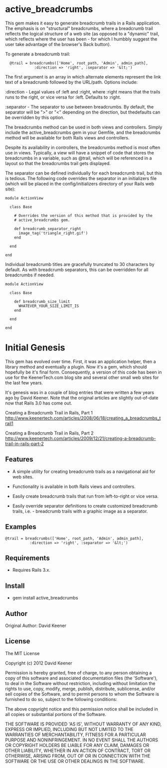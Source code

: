 active_breadcrumbs
==================

This gem makes it easy to generate breadcrumb trails in a Rails application.
The emphasis is on "structural" breadcrumbs, where a breadcrumb trail reflects
the logical structure of a web site (as opposed to a "dynamic" trail, which
reflects where the user has been - for which I humbbly suggest the user take
advantage of the browser's Back button).

To generate a breadcrumb trail:

      @trail = breadcrumbs(['Home', root_path, 'Admin', admin_path],
                 :direction => 'right', :separator => '&lt;')
	      
The first argument is an array in which alternate elements represent the
link text of a breadcrumb followed by the URL/path. Options include:

   :direction - Legal values of :left and :right, where :right means that the
                trails runs to the right, or vice versa for :left. Defaults
                to :right.

   :separator - The separator to use between breadcrumbs. By default, the
                separator will be "&gt;" or "&lt;" depending on the direction,
                but thedefaults can be overridden by this option.

The breadcrumbs method can be used in both views and controllers. Simply
include the active_breadcrumbs gem in your Gemfile, and the breadcrumbs
method will be available for both Rails views and controllers.

Despite its availability in controllers, the breadcrumbs method is most often
use in views. Typically, a view will have a snippet of code that stores the
breadcrumbs in a variable, such as @trail, which will be referenced in a
layout so that the breadcrumbs trail gets displayed.

The separator can be defined individually for each breadcrumb trail, but this
is tedious. The following code overrides the separator in an initializers
file (which will be placed in the config/initializers directory of your Rails
web site):

    module ActionView

      class Base

        # Overrides the version of this method that is provided by the
        # active_breadcrumbs gem.
 
        def breadcrumb_separator_right
          image_tag('triangle_right.gif')
        end

      end

    end

Individual breadcrumb titles are gracefully truncated to 30 characters by
default. As with breadcrumb separators, this can be overridden for all
breadcrumbs if needed.

    module ActionView

      class Base

        def breadcrumb_size_limit
          WHATEVER_YOUR_SIZE_LIMIT_IS
        end

      end

    end

Initial Genesis
===============

This gem has evolved over time. First, it was an application helper, then a
library method and eventually a plugin. Now it's a gem, which should hopefully
be it's final form. Consequently, a version of this code has been in use for
the KeenerTech.com blog site and several other small web sites for the last
few years.

It's genesis was in a couple of blog entries that were written a few years ago
by David Keener. Note that the original articles are slightly out-of-date now
that Rails 3.0 has come out.

   Creating a Breadcrumb Trail in Rails, Part 1
   http://www.keenertech.com/articles/2008/06/18/creating_a_breadcrumbs_trail1

   Creating a Breadcrumb Trail in Rails, Part 2
   http://www.keenertech.com/articles/2009/12/21/creating-a-breadcrumb-trail-in-rails-part-2

Features
--------

* A simple utility for creating breadcrumb trails as a navigational aid for
  web sites.

* Functionality is available in both Rails views and controllers.

* Easily create breadcrumb trails that run from left-to-right or vice versa.

* Easily override separator definitions to create customized breadcrumb 
  trails, i.e. - breadcrumb trails with a graphic image as a separator.

Examples
--------

    @trail = breadcrumbs(['Home', root_path, 'Admin', admin_path],
               :direction => 'right', :separator => '&lt;')

Requirements
------------

* Requires Rails 3.x.

Install
-------

* gem install active_breadcrumbs

Author
------

Original Author: David Keener

License
-------

The MIT License

Copyright (c) 2012 David Keener

Permission is hereby granted, free of charge, to any person obtaining
a copy of this software and associated documentation files (the
'Software'), to deal in the Software without restriction, including
without limitation the rights to use, copy, modify, merge, publish,
distribute, sublicense, and/or sell copies of the Software, and to
permit persons to whom the Software is furnished to do so, subject to
the following conditions:

The above copyright notice and this permission notice shall be
included in all copies or substantial portions of the Software.

THE SOFTWARE IS PROVIDED 'AS IS', WITHOUT WARRANTY OF ANY KIND,
EXPRESS OR IMPLIED, INCLUDING BUT NOT LIMITED TO THE WARRANTIES OF
MERCHANTABILITY, FITNESS FOR A PARTICULAR PURPOSE AND NONINFRINGEMENT.
IN NO EVENT SHALL THE AUTHORS OR COPYRIGHT HOLDERS BE LIABLE FOR ANY
CLAIM, DAMAGES OR OTHER LIABILITY, WHETHER IN AN ACTION OF CONTRACT,
TORT OR OTHERWISE, ARISING FROM, OUT OF OR IN CONNECTION WITH THE
SOFTWARE OR THE USE OR OTHER DEALINGS IN THE SOFTWARE.
